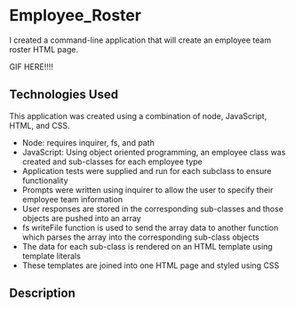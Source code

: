 # Employee_Roster

I created a command-line application that will create an employee team roster HTML page. 

GIF HERE!!!!

## Technologies Used

This application was created using a combination of node, JavaScript, HTML, and CSS. 
* Node: requires inquirer, fs, and path
* JavaScript: Using object oriented programming, an employee class was created and sub-classes for each employee type
* Application tests were supplied and run for each subclass to ensure functionality
* Prompts were written using inquirer to allow the user to specify their employee team information
* User responses are stored in the corresponding sub-classes and those objects are pushed into an array
* fs writeFile function is used to send the array data to another function which parses the array into the corresponding sub-class objects
* The data for each sub-class is rendered on an HTML template using template literals
* These templates are joined into one HTML page and styled using CSS

## Description
